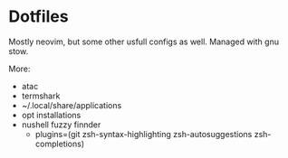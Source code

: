 # Dotfiles

Mostly neovim, but some other usfull configs as well. Managed with gnu stow.

More:
 - atac
 - termshark
 - ~/.local/share/applications
 - opt installations
 - nushell fuzzy finnder
   - plugins=(git zsh-syntax-highlighting zsh-autosuggestions zsh-completions)
